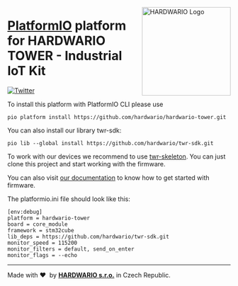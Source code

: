 <a href="https://www.hardwario.com/"><img src="https://www.hardwario.com/ci/assets/hw-logo.svg" width="200" alt="HARDWARIO Logo" align="right"></a>

# [PlatformIO](https://platformio.org) platform for HARDWARIO TOWER - Industrial IoT Kit

[![Twitter](https://img.shields.io/twitter/follow/hardwario_en.svg?style=social&label=Follow)](https://twitter.com/hardwario_en)


To install this platform with PlatformIO CLI please use

``pio platform install https://github.com/hardwario/hardwario-tower.git``

You can also install our library twr-sdk:

``pio lib --global install https://github.com/hardwario/twr-sdk.git``

To work with our devices we recommend to use [twr-skeleton](https://github.com/hardwario/twr-skeleton).
You can just clone this project and start working with the firmware.

You can also visit [our documentation](https://tower.hardwario.com/en/latest/firmware/basic-overview/) to know how to get started with firmware.

The platformio.ini file should look like this:
```
[env:debug]
platform = hardwario-tower
board = core_module
framework = stm32cube
lib_deps = https://github.com/hardwario/twr-sdk.git
monitor_speed = 115200
monitor_filters = default, send_on_enter
monitor_flags = --echo
```

---

Made with &#x2764;&nbsp; by [**HARDWARIO s.r.o.**](https://www.hardwario.com) in Czech Republic.
